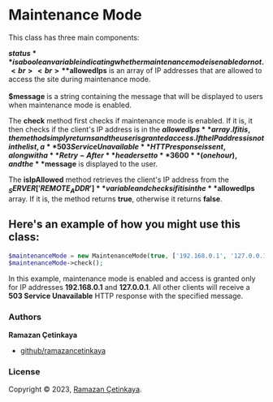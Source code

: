 # Maintenance Mode

This class has three main components:

**$status** is a boolean variable indicating whether maintenance mode is enabled or not.
<br><br>
**$allowedIps** is an array of IP addresses that are allowed to access the site during maintenance mode.
<br><br>
**$message** is a string containing the message that will be displayed to users when maintenance mode is enabled.

The **check** method first checks if maintenance mode is enabled. If it is, it then checks if the client's IP address is in the **$allowedIps** array. If it is, the method simply returns and the user is granted access. If the IP address is not in the list, a **503 Service Unavailable** HTTP response is sent, along with a **Retry-After** header set to **3600** (one hour), and the **$message** is displayed to the user.

The **isIpAllowed** method retrieves the client's IP address from the **$_SERVER['REMOTE_ADDR']** variable and checks if it is in the **$allowedIps** array. If it is, the method returns **true**, otherwise it returns **false**.

## Here's an example of how you might use this class:
```php
$maintenanceMode = new MaintenanceMode(true, ['192.168.0.1', '127.0.0.1'], 'Our site is undergoing maintenance. Please check back soon.');
$maintenanceMode->check();
```

In this example, maintenance mode is enabled and access is granted only for IP addresses **192.168.0.1** and **127.0.0.1**. All other clients will receive a **503 Service Unavailable** HTTP response with the specified message.

### Authors

**Ramazan Çetinkaya**

- [github/ramazancetinkaya](https://github.com/ramazancetinkaya)

### License

Copyright © 2023, [Ramazan Çetinkaya](https://github.com/ramazancetinkaya).
